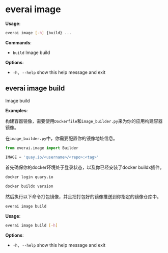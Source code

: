# everai image
**Usage**:  
```bash
everai image [-h] {build} ...
```

**Commands**:  
* `build`     Image build

**Options**:  
* `-h, --help`  show this help message and exit  

## everai image build    
Image build  

**Examples**:  

构建容器镜像，需要使用`Dockerfile`和`image_builder.py`来为你的应用构建容器镜像。  

在`image_builder.py`中，你需要配置你的镜像地址信息。

```python
from everai.image import Builder

IMAGE = 'quay.io/<username>/<repo>:<tag>'
```
首先确保你的docker环境处于登录状态，以及你已经安装了docker buildx插件。  

```bash
docker login quary.io  

docker buildx version
```

然后执行以下命令打包镜像，并且把打包好的镜像推送到你指定的镜像仓库中。  

```bash
everai image build
```

**Usage**:  
```bash
everai image build [-h]
```
**Options**:  
  * `-h, --help`  show this help message and exit

